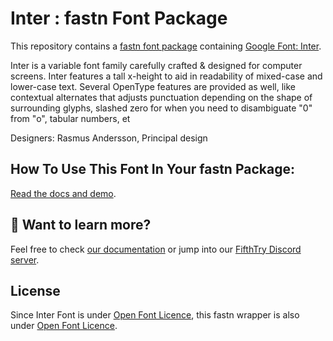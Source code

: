 # Inter : fastn Font Package

This repository contains a [fastn font package](https://fastn.com/featured/fonts/) containing [Google Font: 
Inter](https://fonts.google.com/specimen/Inter/about).

Inter is a variable font family carefully crafted & designed for computer screens.
Inter features a tall x-height to aid in readability of mixed-case and lower-case
text. Several OpenType features are provided as well, like contextual alternates 
that adjusts punctuation depending on the shape of surrounding glyphs, slashed 
zero for when you need to disambiguate "0" from "o", tabular numbers, et

Designers: Rasmus Andersson, Principal design

## How To Use This Font In Your fastn Package:

[Read the docs and demo](https://fastn-community.github.io/inter-font/).


## 👀 Want to learn more?

Feel free to check [our documentation](https://fastn.io/) or jump into our 
[FifthTry Discord server](https://discord.gg/bucrdvptYd).

## License

Since Inter Font is under [Open Font Licence](https://fonts.google.com/specimen/Inter/about), this fastn wrapper is also
under [Open Font Licence](LICENSE).





